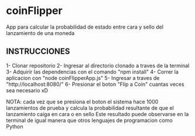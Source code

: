 # coinFlipper
App para calcular la probabilidad de estado entre cara y sello del lanzamiento de una moneda

## INSTRUCCIONES ##
1- Clonar repositorio
2- Ingresar al directorio clonado a traves de la terminal
3- Adquirir las dependencias con el comando "npm install"
4- Correr la aplicacion con "node coinFlipperApp.js"
5- Ingresar a traves de "http://localhost:8080/"
6- Presionar el boton "Flip a Coin" cuantas veces sea necesario xD

NOTA: cada vez que se presiona el boton el sistema hace 1000 lanzamientos de prueba 
y calcula la probabilidad resultante de que el lanzamiento caiga en cara o en sello
Este resultado puede observarse en la terminal de igual manera que otros lenguajes de programacion
como Python
